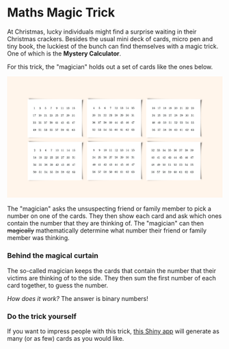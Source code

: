 # Maths Magic Trick

At Christmas, lucky individuals might find a surprise waiting in their Christmas crackers. Besides the usual mini deck of cards, micro pen and tiny book, the luckiest of the bunch can find themselves with a magic trick. One of which is the **Mystery Calculator**.

For this trick, the "magician" holds out a set of cards like the ones below.

[![An example set of cards for the trick](examplecards.png "Example set of cards.")](https://mathsedideas.blogspot.com/2017/12/on-christmas-cracker-mystery-calculator.html)

The "magician" asks the unsuspecting friend or family member to pick a number on one of the cards. They then show each card and ask which ones contain the number that they are thinking of. The "magician" can then ~~magically~~ mathematically determine what number their friend or family member was thinking.

### Behind the magical curtain

The so-called magician keeps the cards that contain the number that their victims are thinking of to the side. They then sum the first number of each card together, to guess the number. 

*How does it work?* The answer is binary numbers!

### Do the trick yourself

If you want to impress people with this trick, [this Shiny app](https://sriley3.shinyapps.io/MathsMagic/) will generate as many (or as few) cards as you would like.
